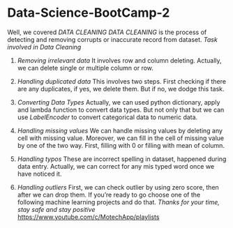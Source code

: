 # Data-Science-BootCamp-2
Well, we covered *DATA CLEANING*
*DATA CLEANING* is the process of detecting and removing corrupts or inaccurate record from dataset.
*Task involved in Data Cleaning*
1. *Removing irrelevant data*
It involves row and column deleting. Actually, we can delete single or multiple column or row.

2. *Handling duplicated data*
This involves two steps. First checking if there are any duplicates, if yes, we delete them. But if no, we dodge this task.
3. *Converting Data Types*
Actually, we can used python dictionary, apply and lambda function to convert data types. But not only that but we can use *LabelEncoder* to convert categorical data to numeric data.
4. *Handling missing values*
We can handle missing values by deleting any cell with missing value. Moreover, we can fill in the cell of missing value by one of the two way. First, filling with 0 or filling with mean of column.
5. *Handling typos*
These are incorrect spelling in dataset, happened during data entry. Actually, we can correct for any mis typed word once we have noticed it. 
6. *Handling outliers*
First, we can check outlier by using zero score, then after we can drop them.
If you’re ready to go choose one of the following machine learning projects and do that.
*Thanks for your time, stay safe and stay positive*
 https://www.youtube.com/c/MotechApp/playlists
